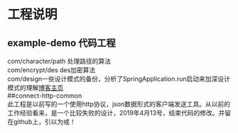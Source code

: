 # 工程说明</br>
## example-demo 代码工程</br>
  com/character/path 处理路径的算法</br>
  com/encrypt/des des加密算法</br>
  com/design一些设计模式的备份，分析了SpringApplication.run启动来加深设计模式的理解[博客主页](https://juejin.im/user/5c6436fbf265da2d8e70cc18)</br>
##connect-http-common</br>
此工程是以前写的一个使用http协议，json数据形式的客户端发送工具。从以前的工作经验看来，是一个比较失败的设计，2019年4月13号，结束代码的修改。并留在github上，引以为戒！
